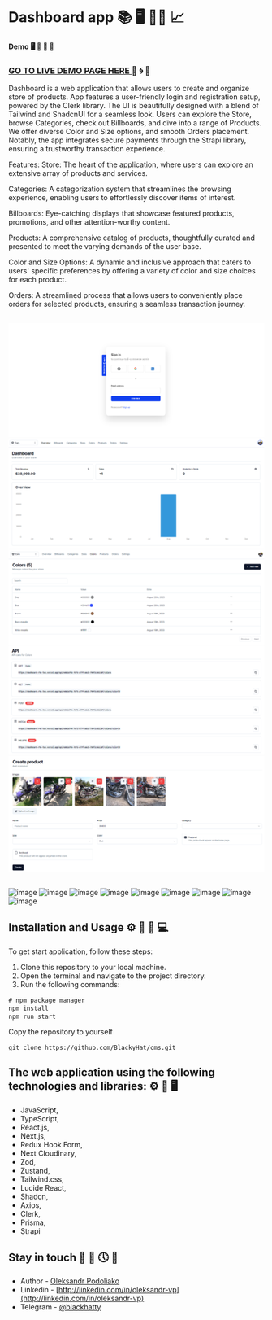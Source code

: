 # Dashboard app 📚 🖥️ 👨‍💻 📈

#### Demo 🖥️ 🚀 📅 🏦

### [GO TO LIVE DEMO PAGE HERE ](https://dashboard-rho-ten.vercel.app) 👀 🌀 📙

Dashboard is a web application that allows users to create and organize store of products. App features a user-friendly login and registration setup, powered by the Clerk library. The UI is beautifully designed with a blend of Tailwind and ShadcnUI for a seamless look. Users can explore the Store, browse Categories, check out Billboards, and dive into a range of Products. We offer diverse Color and Size options, and smooth Orders placement. Notably, the app integrates secure payments through the Strapi library, ensuring a trustworthy transaction experience.

Features:
Store: The heart of the application, where users can explore an extensive array of products and services.

Categories: A categorization system that streamlines the browsing experience, enabling users to effortlessly discover items of interest.

Billboards: Eye-catching displays that showcase featured products, promotions, and other attention-worthy content.

Products: A comprehensive catalog of products, thoughtfully curated and presented to meet the varying demands of the user base.

Color and Size Options: A dynamic and inclusive approach that caters to users' specific preferences by offering a variety of color and size choices for each product.

Orders: A streamlined process that allows users to conveniently place orders for selected products, ensuring a seamless transaction journey.

##

![Login page ](assets/11.png) ![Dashboard page ](assets/22.png)
![Colors page ](assets/33.png) ![Colors API](assets/44.png) ![Create product page](assets/55.png)

##

![image](https://img.shields.io/badge/TypeScript-007ACC?style=for-the-badge&logo=typescript&logoColor=white)
![image](https://img.shields.io/badge/JavaScript-323330?style=for-the-badge&logo=javascript&logoColor=F7DF1E)
![image](https://img.shields.io/badge/next%20js-000000?style=for-the-badge&logo=nextdotjs&logoColor=white)
![image](https://img.shields.io/badge/React-20232A?style=for-the-badge&logo=react&logoColor=61DAFB)
![image](https://img.shields.io/badge/Tailwind_CSS-38B2AC?style=for-the-badge&logo=tailwind-css&logoColor=white)
![image](https://img.shields.io/badge/Prisma-3982CE?style=for-the-badge&logo=Prisma&logoColor=white)
![image](https://img.shields.io/badge/strapi-2F2E8B?style=for-the-badge&logo=strapi&logoColor=white)
![image](https://img.shields.io/badge/Vercel-000000?style=for-the-badge&logo=vercel&logoColor=white)
![image](https://img.shields.io/badge/VSCode-0078D4?style=for-the-badge&logo=visual%20studio%20code&logoColor=white)

## Installation and Usage ⚙️ 🚀 📅 💻

To get start application, follow these steps:

1.  Clone this repository to your local machine.
2.  Open the terminal and navigate to the project directory.
3.  Run the following commands:

```
# npm package manager
npm install
npm run start
```

Copy the repository to yourself

```shell
git clone https://github.com/BlackyHat/cms.git
```

## The web application using the following technologies and libraries: ⚙️ 🚧 🖥️

- JavaScript,
- TypeScript,
- React.js,
- Next.js,
- Redux Hook Form,
- Next Cloudinary,
- Zod,
- Zustand,
- Tailwind.css,
- Lucide React,
- Shadcn,
- Axios,
- Clerk,
- Prisma,
- Strapi

## Stay in touch 🤠 💼 🕔 🏁

- Author - [Oleksandr Podoliako](https://github.com/BlackyHat)
- Linkedin - [http://linkedin.com/in/oleksandr-vp](http://linkedin.com/in/oleksandr-vp)
- Telegram - [@blackhatty](https://t.me/blackhatty)
